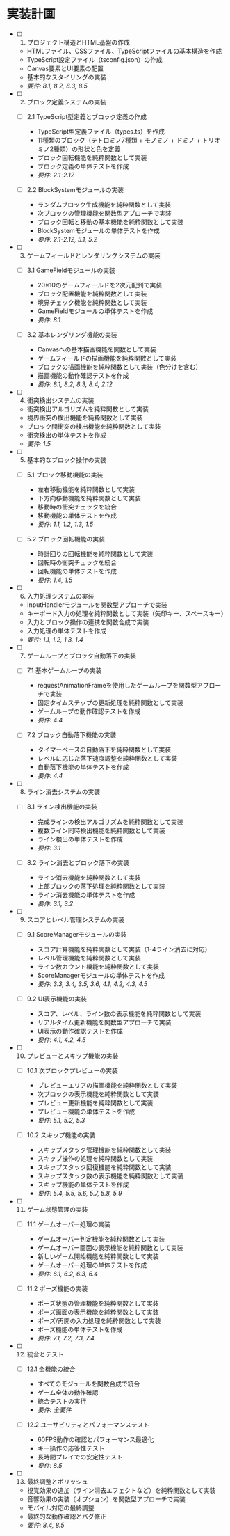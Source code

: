 # 実装計画

- [ ] 1. プロジェクト構造とHTML基盤の作成
  - HTMLファイル、CSSファイル、TypeScriptファイルの基本構造を作成
  - TypeScript設定ファイル（tsconfig.json）の作成
  - Canvas要素とUI要素の配置
  - 基本的なスタイリングの実装
  - _要件: 8.1, 8.2, 8.3, 8.5_

- [ ] 2. ブロック定義システムの実装
  - [ ] 2.1 TypeScript型定義とブロック定義の作成
    - TypeScript型定義ファイル（types.ts）を作成
    - 11種類のブロック（テトロミノ7種類 + モノミノ + ドミノ + トリオミノ2種類）の形状と色を定義
    - ブロック回転機能を純粋関数として実装
    - ブロック定義の単体テストを作成
    - _要件: 2.1-2.12_

  - [ ] 2.2 BlockSystemモジュールの実装
    - ランダムブロック生成機能を純粋関数として実装
    - 次ブロックの管理機能を関数型アプローチで実装
    - ブロック回転と移動の基本機能を純粋関数として実装
    - BlockSystemモジュールの単体テストを作成
    - _要件: 2.1-2.12, 5.1, 5.2_

- [ ] 3. ゲームフィールドとレンダリングシステムの実装
  - [ ] 3.1 GameFieldモジュールの実装
    - 20×10のゲームフィールドを2次元配列で実装
    - ブロック配置機能を純粋関数として実装
    - 境界チェック機能を純粋関数として実装
    - GameFieldモジュールの単体テストを作成
    - _要件: 8.1_

  - [ ] 3.2 基本レンダリング機能の実装
    - Canvasへの基本描画機能を関数として実装
    - ゲームフィールドの描画機能を純粋関数として実装
    - ブロックの描画機能を純粋関数として実装（色分けを含む）
    - 描画機能の動作確認テストを作成
    - _要件: 8.1, 8.2, 8.3, 8.4, 2.12_

- [ ] 4. 衝突検出システムの実装
  - 衝突検出アルゴリズムを純粋関数として実装
  - 境界衝突の検出機能を純粋関数として実装
  - ブロック間衝突の検出機能を純粋関数として実装
  - 衝突検出の単体テストを作成
  - _要件: 1.5_

- [ ] 5. 基本的なブロック操作の実装
  - [ ] 5.1 ブロック移動機能の実装
    - 左右移動機能を純粋関数として実装
    - 下方向移動機能を純粋関数として実装
    - 移動時の衝突チェックを統合
    - 移動機能の単体テストを作成
    - _要件: 1.1, 1.2, 1.3, 1.5_

  - [ ] 5.2 ブロック回転機能の実装
    - 時計回りの回転機能を純粋関数として実装
    - 回転時の衝突チェックを統合
    - 回転機能の単体テストを作成
    - _要件: 1.4, 1.5_

- [ ] 6. 入力処理システムの実装
  - InputHandlerモジュールを関数型アプローチで実装
  - キーボード入力の処理を純粋関数として実装（矢印キー、スペースキー）
  - 入力とブロック操作の連携を関数合成で実装
  - 入力処理の単体テストを作成
  - _要件: 1.1, 1.2, 1.3, 1.4_

- [ ] 7. ゲームループとブロック自動落下の実装
  - [ ] 7.1 基本ゲームループの実装
    - requestAnimationFrameを使用したゲームループを関数型アプローチで実装
    - 固定タイムステップの更新処理を純粋関数として実装
    - ゲームループの動作確認テストを作成
    - _要件: 4.4_

  - [ ] 7.2 ブロック自動落下機能の実装
    - タイマーベースの自動落下を純粋関数として実装
    - レベルに応じた落下速度調整を純粋関数として実装
    - 自動落下機能の単体テストを作成
    - _要件: 4.4_

- [ ] 8. ライン消去システムの実装
  - [ ] 8.1 ライン検出機能の実装
    - 完成ラインの検出アルゴリズムを純粋関数として実装
    - 複数ライン同時検出機能を純粋関数として実装
    - ライン検出の単体テストを作成
    - _要件: 3.1_

  - [ ] 8.2 ライン消去とブロック落下の実装
    - ライン消去機能を純粋関数として実装
    - 上部ブロックの落下処理を純粋関数として実装
    - ライン消去機能の単体テストを作成
    - _要件: 3.1, 3.2_

- [ ] 9. スコアとレベル管理システムの実装
  - [ ] 9.1 ScoreManagerモジュールの実装
    - スコア計算機能を純粋関数として実装（1-4ライン消去に対応）
    - レベル管理機能を純粋関数として実装
    - ライン数カウント機能を純粋関数として実装
    - ScoreManagerモジュールの単体テストを作成
    - _要件: 3.3, 3.4, 3.5, 3.6, 4.1, 4.2, 4.3, 4.5_

  - [ ] 9.2 UI表示機能の実装
    - スコア、レベル、ライン数の表示機能を純粋関数として実装
    - リアルタイム更新機能を関数型アプローチで実装
    - UI表示の動作確認テストを作成
    - _要件: 4.1, 4.2, 4.5_

- [ ] 10. プレビューとスキップ機能の実装
  - [ ] 10.1 次ブロックプレビューの実装
    - プレビューエリアの描画機能を純粋関数として実装
    - 次ブロックの表示機能を純粋関数として実装
    - プレビュー更新機能を純粋関数として実装
    - プレビュー機能の単体テストを作成
    - _要件: 5.1, 5.2, 5.3_

  - [ ] 10.2 スキップ機能の実装
    - スキップスタック管理機能を純粋関数として実装
    - スキップ操作の処理を純粋関数として実装
    - スキップスタック回復機能を純粋関数として実装
    - スキップスタック数の表示機能を純粋関数として実装
    - スキップ機能の単体テストを作成
    - _要件: 5.4, 5.5, 5.6, 5.7, 5.8, 5.9_

- [ ] 11. ゲーム状態管理の実装
  - [ ] 11.1 ゲームオーバー処理の実装
    - ゲームオーバー判定機能を純粋関数として実装
    - ゲームオーバー画面の表示機能を純粋関数として実装
    - 新しいゲーム開始機能を純粋関数として実装
    - ゲームオーバー処理の単体テストを作成
    - _要件: 6.1, 6.2, 6.3, 6.4_

  - [ ] 11.2 ポーズ機能の実装
    - ポーズ状態の管理機能を純粋関数として実装
    - ポーズ画面の表示機能を純粋関数として実装
    - ポーズ/再開の入力処理を純粋関数として実装
    - ポーズ機能の単体テストを作成
    - _要件: 7.1, 7.2, 7.3, 7.4_

- [ ] 12. 統合とテスト
  - [ ] 12.1 全機能の統合
    - すべてのモジュールを関数合成で統合
    - ゲーム全体の動作確認
    - 統合テストの実行
    - _要件: 全要件_

  - [ ] 12.2 ユーザビリティとパフォーマンステスト
    - 60FPS動作の確認とパフォーマンス最適化
    - キー操作の応答性テスト
    - 長時間プレイでの安定性テスト
    - _要件: 8.5_

- [ ] 13. 最終調整とポリッシュ
  - 視覚効果の追加（ライン消去エフェクトなど）を純粋関数として実装
  - 音響効果の実装（オプション）を関数型アプローチで実装
  - モバイル対応の最終調整
  - 最終的な動作確認とバグ修正
  - _要件: 8.4, 8.5_